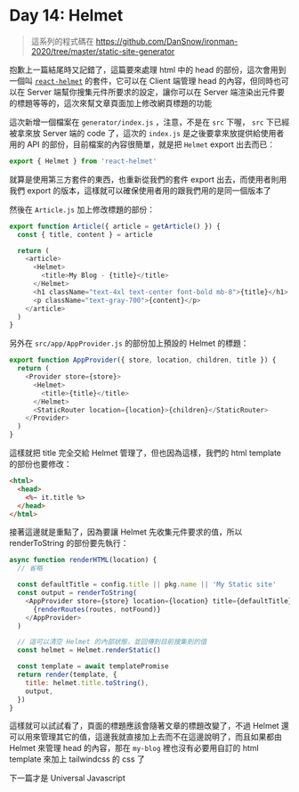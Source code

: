 Day 14: Helmet
==============

> 這系列的程式碼在 https://github.com/DanSnow/ironman-2020/tree/master/static-site-generator

抱歉上一篇結尾時又記錯了，這篇要來處理 html 中的 head 的部份，這次會用到一個叫 [`react-helmet`](https://github.com/nfl/react-helmet) 的套件，它可以在 Client 端管理 head 的內容，但同時也可以在 Server 端幫你搜集元件所要求的設定，讓你可以在 Server 端渲染出元件要的標題等等的，這次來幫文章頁面加上修改網頁標題的功能

這次新增一個檔案在 `generator/index.js` ，注意，不是在 `src` 下喔， `src` 下已經被拿來放 Server 端的 code 了，這次的 `index.js` 是之後要拿來放提供給使用者用的 API 的部份，目前檔案的內容很簡單，就是把 `Helmet` export 出去而已：

```javascript
export { Helmet } from 'react-helmet'
```

就算是使用第三方套件的東西，也重新從我們的套件 export 出去，而使用者則用我們 export 的版本，這樣就可以確保使用者用的跟我們用的是同一個版本了

然後在 `Article.js` 加上修改標題的部份：

```javascript
export function Article({ article = getArticle() }) {
  const { title, content } = article

  return (
    <article>
      <Helmet>
        <title>My Blog - {title}</title>
      </Helmet>
      <h1 className="text-4xl text-center font-bold mb-8">{title}</h1>
      <p className="text-gray-700">{content}</p>
    </article>
  )
}
```

另外在 `src/app/AppProvider.js` 的部份加上預設的 Helmet 的標題：

```javascript
export function AppProvider({ store, location, children, title }) {
  return (
    <Provider store={store}>
      <Helmet>
        <title>{title}</title>
      </Helmet>
      <StaticRouter location={location}>{children}</StaticRouter>
    </Provider>
  )
}
```

這樣就把 title 完全交給 Helmet 管理了，但也因為這樣，我們的 html template 的部份也要修改：

```html
<html>
  <head>
    <%~ it.title %>
  </head>
</html>
```

接著這邊就是重點了，因為要讓 Helmet 先收集元件要求的值，所以 renderToString 的部份要先執行：

```javascript
async function renderHTML(location) {
  // 省略

  const defaultTitle = config.title || pkg.name || 'My Static site'
  const output = renderToString(
    <AppProvider store={store} location={location} title={defaultTitle}>
      {renderRoutes(routes, notFound)}
    </AppProvider>
  )

  // 這可以清空 Helmet 的內部狀態，並回傳到目前搜集到的值
  const helmet = Helmet.renderStatic()

  const template = await templatePromise
  return render(template, {
    title: helmet.title.toString(),
    output,
  })
}
```

這樣就可以試試看了，頁面的標題應該會隨著文章的標題改變了，不過 Helmet 還可以用來管理其它的值，這邊我就直接加上去而不在這邊說明了，而且如果都由 Helmet 來管理 head 的內容，那在 `my-blog` 裡也沒有必要用自訂的 html template 來加上 tailwindcss 的 css 了

下一篇才是 Universal Javascript
